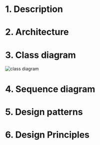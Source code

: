# 1. Description



# 2. Architecture



# 3. Class diagram

![class diagram](https://i.imgur.com/sfqShWB.png)

# 4. Sequence diagram



# 5. Design patterns



# 6. Design Principles


